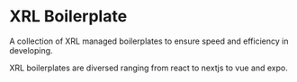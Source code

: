 # XRL Boilerplate

A collection of XRL managed boilerplates to ensure speed and efficiency in developing.

XRL boilerplates are diversed ranging from react to nextjs to vue and expo.
